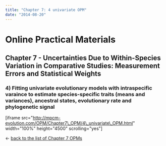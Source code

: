 ```yaml
---
title: "Chapter 7: 4 univariate OPM"
date: "2014-08-20"
---
```


# **Online Practical Materials**

## Chapter 7 - Uncertainties Due to Within-Species Variation in Comparative Studies: Measurement Errors and Statistical Weights

### 4) Fitting univariate evolutionary models with intraspecific varaince to estimate species-specific traits (means and variances), ancestral states, evolutionary rate and phylogenetic signal

\[iframe src="http://mpcm-evolution.com/OPM/Chapter7\_OPM/4\_univariate\_OPM.html" width="100%" height="4500" scrolling="yes"\]

← [back to the list of Chapter 7 OPMs](http://www.mpcm-evolution.com/practice/online-practical-material-chapter-7 "Chapter 7 – Uncertainties Due to Within-Species Variation in Comparative Studies: Measurement Errors and Statistical Weights")
